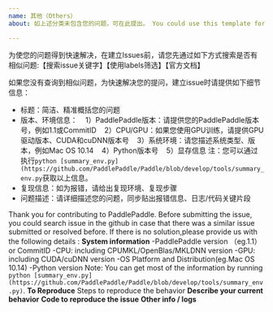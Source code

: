 ```yaml
---
name: 其他（Others）
about: 如上述分类未包含您的问题，可在此提出。 You could use this template for reporting other issues

---
```


为使您的问题得到快速解决，在建立Issues前，请您先通过如下方式搜索是否有相似问题:【搜索issue关键字】【使用labels筛选】【官方文档】

如果您没有查询到相似问题，为快速解决您的提问，建立issue时请提供如下细节信息：
- 标题：简洁、精准概括您的问题
- 版本、环境信息：
    1）PaddlePaddle版本：请提供您的PaddlePaddle版本号，例如1.1或CommitID
    2）CPU/GPU：如果您使用GPU训练，请提供GPU驱动版本、CUDA和cuDNN版本号
    3）系统环境：请您描述系统类型、版本，例如Mac OS 10.14
    4）Python版本号
    5）显存信息
 注：您可以通过执行`python [summary_env.py](https://github.com/PaddlePaddle/Paddle/blob/develop/tools/summary_env.py`获取以上信息。
- 复现信息：如为报错，请给出复现环境、复现步骤
- 问题描述：请详细描述您的问题，同步贴出报错信息、日志/代码关键片段

Thank you for contributing to PaddlePaddle.
Before submitting the issue, you could search issue in the github in case that there was a similar issue submitted or resolved before.
If there is no solution,please provide us with the following details :
**System information**
-PaddlePaddle version （eg.1.1）or CommitID
-CPU: including CPUMKL/OpenBlas/MKLDNN version
-GPU: including CUDA/cuDNN version
-OS Platform and Distribution(eg.Mac OS 10.14)
-Python version 
Note: You can get most of the information by running `python [summary_env.py](https://github.com/PaddlePaddle/Paddle/blob/develop/tools/summary_env.py)`. 
**To Reproduce**
Steps to reproduce the behavior
**Describe your current behavior**
**Code to reproduce the issue**
**Other info / logs**
